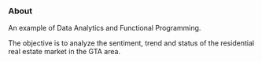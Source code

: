 ### About
An example of Data Analytics and Functional Programming.

The objective is to analyze the sentiment, trend and status of the residential real estate market in the GTA area.
